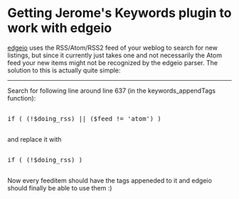 # Getting Jerome's Keywords plugin to work with edgeio

[edgeio](http://www.edgeio.com) uses the RSS/Atom/RSS2 feed of your weblog to search for new listings, but since it currently just takes one and not necessarily the Atom feed your new items might not be recognized by the edgeio parser. The solution to this is actually quite simple:

-------------------------------



Search for following line around line 637 (in the keywords_appendTags function):



<pre class="code">

if ( (!$doing_rss) || ($feed != 'atom') )

</pre>



and replace it with



<pre class="code">

if ( (!$doing_rss) )

</pre>



Now every feeditem should have the tags appeneded to it and edgeio should finally be able to use them :)
